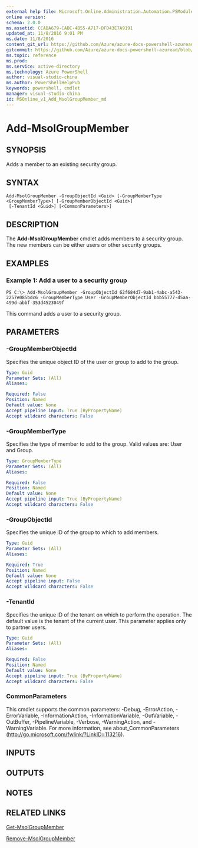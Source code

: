 ```yaml
---
external help file: Microsoft.Online.Administration.Automation.PSModule.dll-Help.xml
online version:
schema: 2.0.0
ms.assetid: CCADA679-CABC-4B55-A717-DFD43E7A9191
updated_at: 11/8/2016 9:01 PM
ms.date: 11/8/2016
content_git_url: https://github.com/Azure/azure-docs-powershell-azuread/blob/master/Azure%20AD%20Cmdlets/MSOnline/v1/Add-MsolGroupMember.md
gitcommit: https://github.com/Azure/azure-docs-powershell-azuread/blob/2c57f1e6f7b36ad296f1b569969f9c974ec0e0c3/Azure%20AD%20Cmdlets/MSOnline/v1/Add-MsolGroupMember.md
ms.topic: reference
ms.prod: 
ms.service: active-directory
ms.technology: Azure PowerShell
author: visual-studio-china
ms.author: PowerShellHelpPub
keywords: powershell, cmdlet
manager: visual-studio-china
id: MSOnline_v1_Add_MsolGroupMember_md
---
```


# Add-MsolGroupMember

## SYNOPSIS
Adds a member to an existing security group.

## SYNTAX

```
Add-MsolGroupMember -GroupObjectId <Guid> [-GroupMemberType <GroupMemberType>] [-GroupMemberObjectId <Guid>]
 [-TenantId <Guid>] [<CommonParameters>]
```

## DESCRIPTION
The **Add-MsolGroupMember** cmdlet adds members to a security group.
The new members can be either users or other security groups.

## EXAMPLES

### Example 1: Add a user to a security group
```
PS C:\> Add-MsolGroupMember -GroupObjectId 62f684d7-9ab1-4abc-a543-2257e085bdc6 -GroupMemberType User -GroupMemberObjectId bbb55777-d5aa-499d-abbf-353d4523049f
```

This command adds a user to a security group.

## PARAMETERS

### -GroupMemberObjectId
Specifies the unique object ID of the user or group to add to the group.

```yaml
Type: Guid
Parameter Sets: (All)
Aliases:

Required: False
Position: Named
Default value: None
Accept pipeline input: True (ByPropertyName)
Accept wildcard characters: False
```

### -GroupMemberType
Specifies the type of member to add to the group.
Valid values are: User and Group.

```yaml
Type: GroupMemberType
Parameter Sets: (All)
Aliases:

Required: False
Position: Named
Default value: None
Accept pipeline input: True (ByPropertyName)
Accept wildcard characters: False
```

### -GroupObjectId
Specifies the unique ID of the group to which to add members.

```yaml
Type: Guid
Parameter Sets: (All)
Aliases:

Required: True
Position: Named
Default value: None
Accept pipeline input: False
Accept wildcard characters: False
```

### -TenantId
Specifies the unique ID of the tenant on which to perform the operation.
The default value is the tenant of the current user.
This parameter applies only to partner users.

```yaml
Type: Guid
Parameter Sets: (All)
Aliases:

Required: False
Position: Named
Default value: None
Accept pipeline input: True (ByPropertyName)
Accept wildcard characters: False
```

### CommonParameters
This cmdlet supports the common parameters: -Debug, -ErrorAction, -ErrorVariable, -InformationAction, -InformationVariable, -OutVariable, -OutBuffer, -PipelineVariable, -Verbose, -WarningAction, and -WarningVariable. For more information, see about_CommonParameters (http://go.microsoft.com/fwlink/?LinkID=113216).

## INPUTS

## OUTPUTS

## NOTES

## RELATED LINKS
[Get-MsolGroupMember](xref:MSOnline/v1/Get-MsolGroupMember.md)

[Remove-MsolGroupMember](xref:MSOnline/v1/Remove-MsolGroupMember.md)
